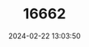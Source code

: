 ---
title: "16662"
category: "Peromyscus grandis"
draft: false
date: 2024-02-22 13:03:50
languages:
  English: ["Large Deer Mouse", "Big Deer Mouse"]
---